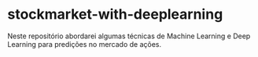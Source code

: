 # stockmarket-with-deeplearning
Neste repositório abordarei algumas técnicas de Machine Learning e Deep Learning para predições no mercado de ações.
